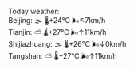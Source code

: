 Today weather:  
Beijing: 🌫  🌡️+24°C 🌬️↖7km/h  
Tianjin: ⛅️  🌡️+27°C 🌬️↑11km/h  
Shijiazhuang: 🌫  🌡️+26°C 🌬️↓0km/h  
Tangshan: ⛅️  🌡️+27°C 🌬️↑11km/h  

